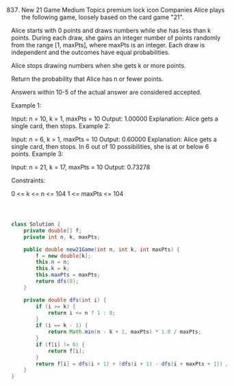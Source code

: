 837. New 21 Game
Medium
Topics
premium lock icon
Companies
Alice plays the following game, loosely based on the card game "21".

Alice starts with 0 points and draws numbers while she has less than k points. During each draw, she gains an integer number of points randomly from the range [1, maxPts], where maxPts is an integer. Each draw is independent and the outcomes have equal probabilities.

Alice stops drawing numbers when she gets k or more points.

Return the probability that Alice has n or fewer points.

Answers within 10-5 of the actual answer are considered accepted.

 

Example 1:

Input: n = 10, k = 1, maxPts = 10
Output: 1.00000
Explanation: Alice gets a single card, then stops.
Example 2:

Input: n = 6, k = 1, maxPts = 10
Output: 0.60000
Explanation: Alice gets a single card, then stops.
In 6 out of 10 possibilities, she is at or below 6 points.
Example 3:

Input: n = 21, k = 17, maxPts = 10
Output: 0.73278
 

Constraints:

0 <= k <= n <= 104
1 <= maxPts <= 104


```java



class Solution {
    private double[] f;
    private int n, k, maxPts;

    public double new21Game(int n, int k, int maxPts) {
        f = new double[k];
        this.n = n;
        this.k = k;
        this.maxPts = maxPts;
        return dfs(0);
    }

    private double dfs(int i) {
        if (i >= k) {
            return i <= n ? 1 : 0;
        }
        if (i == k - 1) {
            return Math.min(n - k + 1, maxPts) * 1.0 / maxPts;
        }
        if (f[i] != 0) {
            return f[i];
        }
        return f[i] = dfs(i + 1) + (dfs(i + 1) - dfs(i + maxPts + 1)) / maxPts;
    }
}
```
